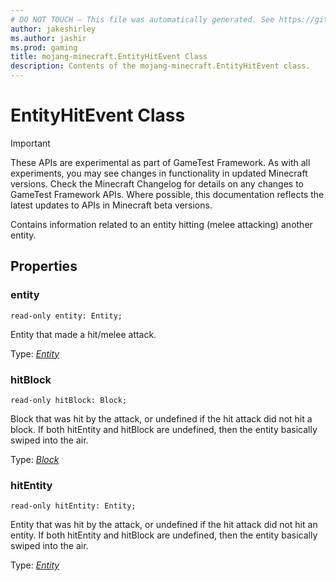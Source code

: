```yaml
---
# DO NOT TOUCH — This file was automatically generated. See https://github.com/Mojang/MinecraftScriptingApiDocsGenerator to modify descriptions, examples, etc.
author: jakeshirley
ms.author: jashir
ms.prod: gaming
title: mojang-minecraft.EntityHitEvent Class
description: Contents of the mojang-minecraft.EntityHitEvent class.
---
```

# EntityHitEvent Class
>[!IMPORTANT]
>These APIs are experimental as part of GameTest Framework. As with all experiments, you may see changes in functionality in updated Minecraft versions. Check the Minecraft Changelog for details on any changes to GameTest Framework APIs. Where possible, this documentation reflects the latest updates to APIs in Minecraft beta versions.

Contains information related to an entity hitting (melee attacking) another entity.

## Properties
### **entity**
`read-only entity: Entity;`

Entity that made a hit/melee attack.

Type: [*Entity*](Entity.md)

### **hitBlock**
`read-only hitBlock: Block;`

Block that was hit by the attack, or undefined if the hit attack did not hit a block. If both hitEntity and hitBlock are undefined, then the entity basically swiped into the air.

Type: [*Block*](Block.md)

### **hitEntity**
`read-only hitEntity: Entity;`

Entity that was hit by the attack, or undefined if the hit attack did not hit an entity. If both hitEntity and hitBlock are undefined, then the entity basically swiped into the air.

Type: [*Entity*](Entity.md)

